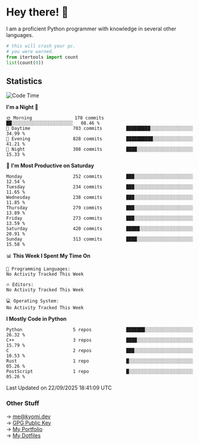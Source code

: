 # Hey there! 👋

I am a proficient Python programmer with knowledge in several other languages.

```py
# this will crash your pc.
# you were warned.
from itertools import count
list(count(0))
```

## Statistics
<!--START_SECTION:waka-->
![Code Time](http://img.shields.io/badge/Code%20Time-1%2C950%20hrs%2021%20mins-blue)

**I'm a Night 🦉** 

```text
🌞 Morning                170 commits         ██░░░░░░░░░░░░░░░░░░░░░░░   08.46 % 
🌆 Daytime                703 commits         █████████░░░░░░░░░░░░░░░░   34.99 % 
🌃 Evening                828 commits         ██████████░░░░░░░░░░░░░░░   41.21 % 
🌙 Night                  308 commits         ████░░░░░░░░░░░░░░░░░░░░░   15.33 % 
```
📅 **I'm Most Productive on Saturday** 

```text
Monday                   252 commits         ███░░░░░░░░░░░░░░░░░░░░░░   12.54 % 
Tuesday                  234 commits         ███░░░░░░░░░░░░░░░░░░░░░░   11.65 % 
Wednesday                238 commits         ███░░░░░░░░░░░░░░░░░░░░░░   11.85 % 
Thursday                 279 commits         ███░░░░░░░░░░░░░░░░░░░░░░   13.89 % 
Friday                   273 commits         ███░░░░░░░░░░░░░░░░░░░░░░   13.59 % 
Saturday                 420 commits         █████░░░░░░░░░░░░░░░░░░░░   20.91 % 
Sunday                   313 commits         ████░░░░░░░░░░░░░░░░░░░░░   15.58 % 
```


📊 **This Week I Spent My Time On** 

```text
💬 Programming Languages: 
No Activity Tracked This Week

🔥 Editors: 
No Activity Tracked This Week

💻 Operating System: 
No Activity Tracked This Week
```

**I Mostly Code in Python** 

```text
Python                   5 repos             ███████░░░░░░░░░░░░░░░░░░   26.32 % 
C++                      3 repos             ████░░░░░░░░░░░░░░░░░░░░░   15.79 % 
C                        2 repos             ███░░░░░░░░░░░░░░░░░░░░░░   10.53 % 
Rust                     1 repo              █░░░░░░░░░░░░░░░░░░░░░░░░   05.26 % 
PostScript               1 repo              █░░░░░░░░░░░░░░░░░░░░░░░░   05.26 % 
```




 Last Updated on 22/09/2025 18:41:09 UTC
<!--END_SECTION:waka-->

### Other Stuff

→ [me@kyomi.dev](mailto:me@kyomi.dev)\
→ [GPG Public Key](https://github.com/bitterteriyaki.gpg)\
→ [My Portfolio](https://kyomi.dev)\
→ [My Dotfiles](https://github.com/bitterteriyaki/dotfiles)
